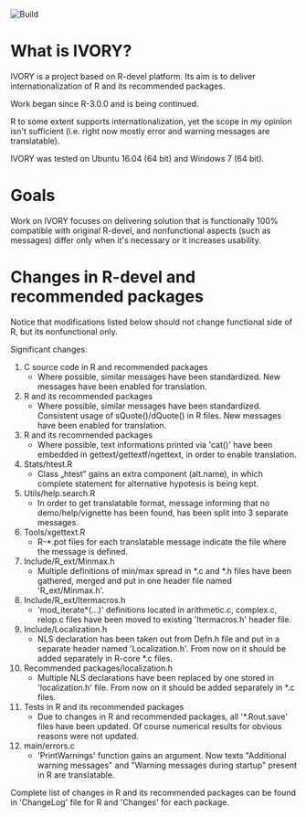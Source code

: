 ![Build](https://github.com/lukaszdaniel/ivory/actions/workflows/build-ivory.yml/badge.svg)

# What is IVORY? #
IVORY is a project based on R-devel platform. Its aim is to deliver internationalization of R and its recommended packages.

Work began since R-3.0.0 and is being continued.

R to some extent supports internationalization, yet the scope in my opinion isn't sufficient (i.e. right now mostly error and warning messages are translatable).


IVORY was tested on Ubuntu 16.04 (64 bit) and Windows 7 (64 bit).

# Goals #
Work on IVORY focuses on delivering solution that is functionally 100% compatible with original R-devel, and nonfunctional aspects (such as messages) differ only when it's necessary or it increases usability.



# Changes in R-devel and recommended packages #
Notice that modifications listed below should not change functional side of R, but its nonfunctional only.

Significant changes:

1. C source code in R and recommended packages
    * Where possible, similar messages have been standardized. New messages have been enabled for translation.
2. R and its recommended packages
    * Where possible, similar messages have been standardized. Consistent usage of sQuote()/dQuote() in R files. New messages have been enabled for translation.
3. R and its recommended packages
    * Where possible, text informations printed via 'cat()' have been embedded in gettext/gettextf/ngettext, in order to enable translation.
4. Stats/htest.R
    * Class „htest” gains an extra component (alt.name), in which complete statement for alternative hypotesis is being kept.
5. Utils/help.search.R
    * In order to get translatable format, message informing that no demo/help/vignette has been found, has been split into 3 separate messages.
6. Tools/xgettext.R
    * R-\*.pot files for each translatable message indicate the file where the message is defined.
7. Include/R\_ext/Minmax.h
    * Multiple definitions of min/max spread in \*.c and \*.h files have been gathered, merged and put in one header file named 'R\_ext/Minmax.h'.
8. Include/R\_ext/Itermacros.h
    * 'mod\_iterate\*(…)' definitions located in arithmetic.c, complex.c, relop.c files have been moved to existing 'Itermacros.h' header file.
9. Include/Localization.h
    * NLS declaration has been taken out from Defn.h file and put in a separate header named 'Localization.h'. From now on it should be added separately in R-core \*.c files.
10. Recommended packages/localization.h
    * Multiple NLS declarations have been replaced by one stored in 'localization.h' file. From now on it should be added separately in \*.c files.
11. Tests in R and its recommended packages
    * Due to changes in R and recommended packages, all '\*.Rout.save' files have been updated. Of course numerical results for obvious reasons were not updated.
12. main/errors.c
    * 'PrintWarnings' function gains an argument. Now texts "Additional warning messages" and "Warning messages during startup" present in R are translatable.

Complete list of changes in R and its recommended packages can be found in 'ChangeLog' file for R and 'Changes' for each package.
